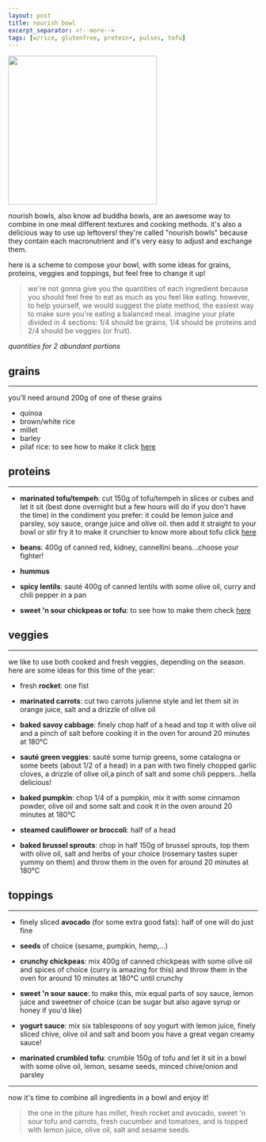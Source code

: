 ```yaml
---
layout: post
title: nourish bowl
excerpt_separator: <!--more-->
tags: [w/rice, glutenfree, protein+, pulses, tofu]
---
```


 <img src="../../../images/nourish-bowl.jfif" width="300">


 
 <!--more-->

nourish bowls, also know ad buddha bowls, are an awesome way to combine in one meal different textures and cooking methods. it's also a delicious way to use up leftovers! they're called "nourish bowls" because they contain each macronutrient and it's very easy to adjust and exchange them. 

here is a scheme to compose your bowl, with some ideas for grains, proteins, veggies and toppings, but feel free to change it up!

 > we're not gonna give you the quantities of each ingredient because you should feel free to eat as much as you feel like eating. however, to help yourself, we would suggest the plate method, the easiest way to make sure you're eating a balanced meal. 
 imagine your plate divided in 4 sections: 1/4 should be grains, 1/4 should be proteins and 2/4 should be veggies (or fruit).


*quantities for 2 abundant portions*



## grains
---
you'll need around 200g of one of these grains
- quinoa
- brown/white rice
- millet
- barley
- pilaf rice: to see how to make it click [here](https://fagiolini.github.io/pilaf-rice/)


## proteins
---


- **marinated tofu/tempeh**: cut 150g of tofu/tempeh in slices or cubes and let it sit (best done overnight but a few hours will do if you don't have the time) in the condiment you prefer: it could be lemon juice and parsley, soy sauce, orange juice and olive oil. then add it straight to your bowl or stir fry it to make it crunchier
to know more about tofu click [here](https://fagiolini.github.io/guide-tofu/)

- **beans**: 400g of canned red, kidney, cannellini beans...choose your fighter!
  
- **hummus**
  
- **spicy lentils**: sauté 400g of canned lentils with some olive oil, curry and chili pepper in a pan
  
- **sweet 'n sour chickpeas or tofu**: to see how to make them check [here](https://fagiolini.github.io/sweet-sour-chickpeas/)


## veggies
---

we like to use both cooked and fresh veggies, depending on the season. here are some ideas for this time of the year:

- fresh **rocket**: one fist

- **marinated carrots**: cut two carrots julienne style and let them sit in orange juice, salt and a drizzle of olive oil
  
- **baked savoy cabbage**: finely chop half of a head and top it with olive oil and a pinch of salt before cooking it in the oven for around 20 minutes at 180°C
  
- **sauté green veggies**: sauté some turnip greens, some catalogna or some beets (about 1/2 of a head) in a pan with two finely chopped garlic cloves, a drizzle of olive oil,a pinch of salt and some chili peppers...hella delicious!
  
- **baked pumpkin**: chop 1/4 of a pumpkin, mix it with some cinnamon powder, olive oil and some salt and cook it in the oven around 20 minutes at 180°C
  
- **steamed cauliflower or broccoli**: half of a head
  
- **baked brussel sprouts**: chop in half 150g of brussel sprouts, top them with olive oil, salt and herbs of your choice (rosemary tastes super yummy on them) and throw them in the oven for around 20 minutes at 180°C

 
## toppings
---

- finely sliced **avocado** (for some extra good fats): half of one will do just fine
  
- **seeds** of choice (sesame, pumpkin, hemp,...)
  
- **crunchy chickpeas**: mix 400g of canned chickpeas with some olive oil and spices of choice (curry is amazing for this) and throw them in the oven for around 10 minutes at 180°C until crunchy
  
- **sweet 'n sour sauce**: to make this, mix equal parts of soy sauce, lemon juice and sweetner of choice (can be sugar but also agave syrup or honey if you'd like)
  
- **yogurt sauce**: mix six tablespoons of soy yogurt with lemon juice, finely sliced chive, olive oil and salt and boom you have a great vegan creamy sauce!
  
- **marinated crumbled tofu**: crumble 150g of tofu and let it sit in a bowl with some olive oil, lemon, sesame seeds, minced chive/onion and parsley

---

now it's time to combine all ingredients in a bowl and enjoy it!

> the one in the piture has millet, fresh rocket and avocado, sweet 'n sour tofu and carrots, fresh cucumber and tomatoes, and is topped with lemon juice, olive oil, salt and sesame seeds.


